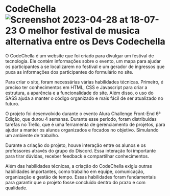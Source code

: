 # CodeChella![Screenshot 2023-04-28 at 18-07-23 O melhor festival de musica alternativa entre os Devs Codechella](https://user-images.githubusercontent.com/91034011/235254446-c9d71f37-e8a1-443e-a189-3f083cf06e4c.png)

O CodeChella é um website que foi criado para divulgar um festival de tecnologia. Ele contém informações sobre o evento, um mapa para ajudar os participantes a se localizarem no festival e um gerador de ingressos que puxa as informações dos participantes do formulário no site.

Para criar o site, foram necessárias várias habilidades técnicas. Primeiro, é preciso ter conhecimentos em HTML, CSS e Javascript para criar a estrutura, a aparência e a funcionalidade do site. Além disso, o uso do SASS ajuda a manter o código organizado e mais fácil de ser atualizado no futuro.

O projeto foi desenvolvido durante o evento Alura Challenge Front-End 6ª Edição, que durou 4 semanas. Durante esse período, foram distribuídas tarefas no Trello, que é uma ferramenta de gerenciamento de projetos, para ajudar a manter os alunos organizados e focados no objetivo. Simulando um ambiente de trabalho.

Durante a criação do projeto, houve interação entre os alunos e os professores através do grupo do Discord. Essa interação foi importante para tirar dúvidas, receber feedback e compartilhar conhecimentos.

Além das habilidades técnicas, a criação do CodeChella exigiu outras habilidades importantes, como trabalho em equipe, comunicação, organização e gestão de tempo. Essas habilidades foram fundamentais para garantir que o projeto fosse concluído dentro do prazo e com qualidade.
